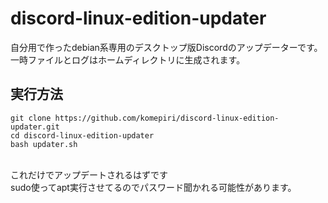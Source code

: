 # discord-linux-edition-updater
自分用で作ったdebian系専用のデスクトップ版Discordのアップデーターです。<br>
一時ファイルとログはホームディレクトリに生成されます。<br>

## 実行方法
```
git clone https://github.com/komepiri/discord-linux-edition-updater.git
cd discord-linux-edition-updater
bash updater.sh
```
<br>
これだけでアップデートされるはずです<br>
sudo使ってapt実行させてるのでパスワード聞かれる可能性があります。
